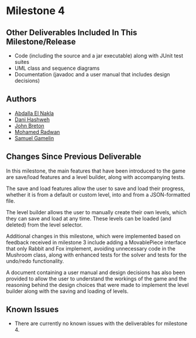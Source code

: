 # Milestone 4

## Other Deliverables Included In This Milestone/Release

- Code (including the source and a jar executable) along with JUnit test suites
- UML class and sequence diagrams
- Documentation (javadoc and a user manual that includes design decisions)

## Authors

- [Abdalla El Nakla](mailto:abdallaelnakla@cmail.carleton.ca)
- [Dani Hashweh](mailto:danihashweh@cmail.carleton.ca)
- [John Breton](mailto:johnbreton@cmail.carleton.ca)
- [Mohamed Radwan](mailto:mohamedradwan@cmail.carleton.ca)
- [Samuel Gamelin](mailto:samuelgamelin@cmail.carleton.ca)

## Changes Since Previous Deliverable

In this milestone, the main features that have been introduced to the game are save/load features and a level builder,
along with accompanying tests.

The save and load features allow the user to save and load their progress, whether it is from a default or custom level,
into and from a JSON-formatted file.

The level builder allows the user to manually create their own levels, which they can save and load at any time. These
levels can be loaded (and deleted) from the level selector.

Additional changes in this milestone, which were implemented based on feedback received in milestone 3 include adding a
MovablePiece interface that only Rabbit and Fox implement, avoiding unnecessary code in the Mushroom class, along with
enhanced tests for the solver and tests for the undo/redo functionality.

A document containing a user manual and design decisions has also been provided to allow the user to understand the
workings of the game and the reasoning behind the design choices that were made to implement the level builder along
with the saving and loading of levels.

## Known Issues

- There are currently no known issues with the deliverables for milestone 4.
